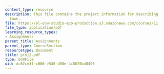 ```yaml
---
content_type: resource
description: This file contains the project information for describing a massachusetts
  town.
file: https://ol-ocw-studio-app-production.s3.amazonaws.com/courses/11-204-planning-communications-and-digital-media-fall-2004/dc67ce3fc600e530d50e4c5076bd8495_proj2.pdf
file_type: application/pdf
learning_resource_types:
- Assignments
parent_title: Assignments
parent_type: CourseSection
resourcetype: Document
title: proj2.pdf
type: OCWFile
uid: dc67ce3f-c600-e530-d50e-4c5076bd8495
---
```


